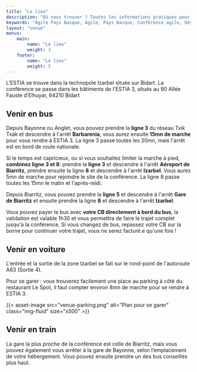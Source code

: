 ```yaml
---
title: "Le lieu"
description: "Où nous trouver ? Toutes les informations pratiques pour vous rendre à la conférence Agile Pays Basque : localisation, moyens de transport et conseils utiles pour profiter du cadre exceptionnel de la côte basque."
keywords: "Agile Pays Basque, Agile, Pays Basque, Conférence agile, Développement logiciel, Product management, UX design, Facilitation, Open space, Ateliers, Communauté agile, Partage d’expériences, Ambiance conviviale, Événement agile, Accessibilité, Inclusion, Collaboration, Mer et montagne, Gastronomie locale, Réseautage, Innovation technologique"
layout: "venue"
menus:
    main:
        name: "Le lieu"
        weight: 3
    footer:
        name: "Le lieu"
        weight: 5
---
```


L'ESTIA se trouve dans la technopole Izarbel située sur Bidart. 
La conférence se passe dans les bâtiments de l'ESTIA 3, situés au 90 Allée Fauste d’Elhuyar, 64210 Bidart

## Venir en bus

Depuis Bayonne ou Anglet, vous pouvez prendre la **ligne 3** du réseau Txik Txak et descendre à l'arrêt **Barbarenia**, vous aurez ensuite **15mn de marche** pour vous rendre à ESTIA 3. 
La ligne 3 passe toutes les 20mn, mais l'arrêt est en bord de route nationale.

Si le temps est capricieux, ou si vous souhaitez limiter la marche à pied, **combinez ligne 3 et 8**: prendre la **ligne 3** et descendre à l'arrêt **Aéroport de Biarritz**, prendre ensuite la ligne **8** et descendre à l'arrêt **Izarbel**. Vous aurez 5mn de marche pour rejoindre le site de la conférence. 
La ligne 8 passe toutes les 15mn le matin et l'après-midi.

Depuis Biarritz, vous pouvez prendre la **ligne 5** et descendre à l'arrêt **Gare de Biarritz** et ensuite prendre la ligne **8** et descendre à l'arrêt **Izarbel**.

Vous pouvez payer le bus avec **votre CB directement à bord du bus**, la validation est valable 1h30 et vous permettra de faire le trajet complet jusqu'à la conférence.
Si vous changez de bus, repassez votre CB sur la borne pour continuer votre trajet, vous ne serez facturé.e qu'une fois !

## Venir en voiture

L'entrée et la sortie de la zone Izarbel se fait sur le rond-point de l'autoroute A63 (Sortie 4).

Pour se garer : vous trouverez facilement une place au parking à côté du restaurant Le Spot, il faut compter environ 8mn de marche pour se rendre à ESTIA 3.

{{< asset-image src="venue-parking.png" alt="Plan pour se garer" class="img-fluid" size="x500" >}}

## Venir en train

La gare la plus proche de la conférence est celle de Biarritz, mais vous pouvez également vous arrêter à la gare de Bayonne, selon l’emplacement de votre hébergement. 
Vous pouvez ensuite prendre un des bus conseillés plus haut.

